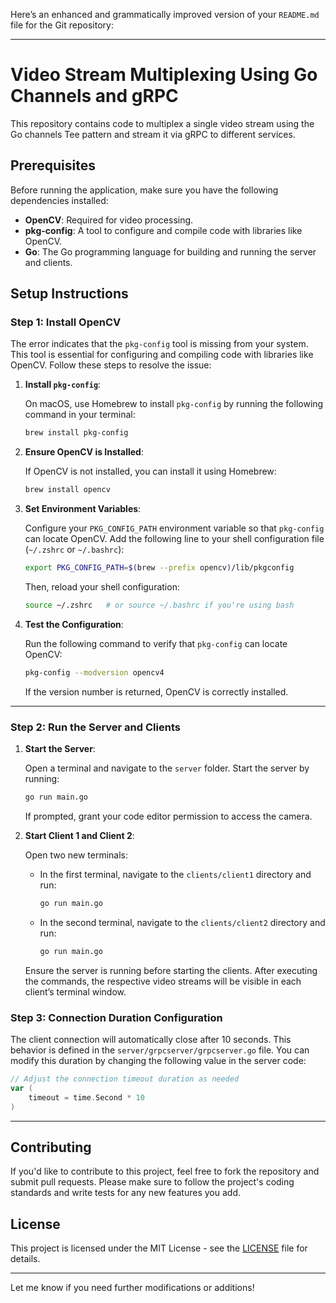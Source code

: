 Here’s an enhanced and grammatically improved version of your `README.md` file for the Git repository:

---

# Video Stream Multiplexing Using Go Channels and gRPC

This repository contains code to multiplex a single video stream using the Go channels Tee pattern and stream it via gRPC to different services.

## Prerequisites

Before running the application, make sure you have the following dependencies installed:

- **OpenCV**: Required for video processing.
- **pkg-config**: A tool to configure and compile code with libraries like OpenCV.
- **Go**: The Go programming language for building and running the server and clients.

## Setup Instructions

### Step 1: Install OpenCV

The error indicates that the `pkg-config` tool is missing from your system. This tool is essential for configuring and compiling code with libraries like OpenCV. Follow these steps to resolve the issue:

1. **Install `pkg-config`**:

   On macOS, use Homebrew to install `pkg-config` by running the following command in your terminal:

   ```bash
   brew install pkg-config
   ```

2. **Ensure OpenCV is Installed**:

   If OpenCV is not installed, you can install it using Homebrew:

   ```bash
   brew install opencv
   ```

3. **Set Environment Variables**:

   Configure your `PKG_CONFIG_PATH` environment variable so that `pkg-config` can locate OpenCV. Add the following line to your shell configuration file (`~/.zshrc` or `~/.bashrc`):

   ```bash
   export PKG_CONFIG_PATH=$(brew --prefix opencv)/lib/pkgconfig
   ```

   Then, reload your shell configuration:

   ```bash
   source ~/.zshrc   # or source ~/.bashrc if you're using bash
   ```

4. **Test the Configuration**:

   Run the following command to verify that `pkg-config` can locate OpenCV:

   ```bash
   pkg-config --modversion opencv4
   ```

   If the version number is returned, OpenCV is correctly installed.

---

### Step 2: Run the Server and Clients

1. **Start the Server**:

   Open a terminal and navigate to the `server` folder. Start the server by running:

   ```bash
   go run main.go
   ```

   If prompted, grant your code editor permission to access the camera.

2. **Start Client 1 and Client 2**:

   Open two new terminals:

   - In the first terminal, navigate to the `clients/client1` directory and run:

     ```bash
     go run main.go
     ```

   - In the second terminal, navigate to the `clients/client2` directory and run:

     ```bash
     go run main.go
     ```

   Ensure the server is running before starting the clients. After executing the commands, the respective video streams will be visible in each client’s terminal window.

### Step 3: Connection Duration Configuration

The client connection will automatically close after 10 seconds. This behavior is defined in the `server/grpcserver/grpcserver.go` file. You can modify this duration by changing the following value in the server code:

```go
// Adjust the connection timeout duration as needed
var (
	timeout = time.Second * 10
)
```

---

## Contributing

If you'd like to contribute to this project, feel free to fork the repository and submit pull requests. Please make sure to follow the project's coding standards and write tests for any new features you add.

## License

This project is licensed under the MIT License - see the [LICENSE](LICENSE) file for details.

---

Let me know if you need further modifications or additions!
